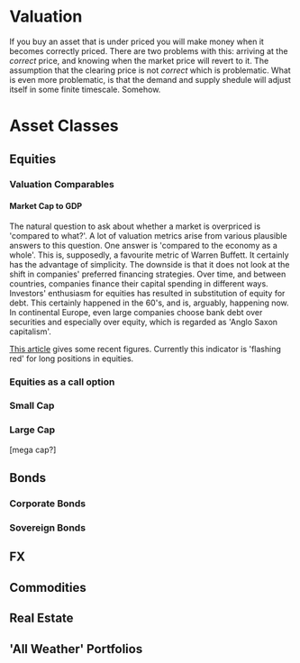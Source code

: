 # Valuation

If you buy an asset that is under priced you will make money when it becomes correctly priced. There are two problems with this: arriving at the _correct_ price, and knowing when the market price will revert to it. The assumption that the clearing price is not _correct_ which is problematic. What is even more problematic, is that   the demand and supply shedule will adjust itself in some finite timescale. Somehow.

# Asset Classes

## Equities

### Valuation Comparables

#### Market Cap to GDP 

The natural question to ask about whether a market is overpriced is 'compared to what?'.  A lot of valuation metrics arise from various plausible answers to this question. One answer is 'compared to the economy as a whole'. This is, supposedly, a favourite metric of Warren Buffett. It certainly has the advantage of simplicity. The downside is that it does not look at the shift in companies' preferred financing strategies. Over time, and between countries, companies finance their capital spending in different ways. Investors' enthusiasm for equities has resulted in substitution of equity for debt. This certainly happened in the 60's, and is, arguably, happening now. In continental Europe, even large companies choose bank debt over securities and especially over equity, which is regarded as 'Anglo Saxon capitalism'.  

[This article](http://www.advisorperspectives.com/dshort/updates/Market-Cap-to-GDP.php, "D Short article with latest prices") gives some recent figures. Currently this indicator is 'flashing red' for long positions in equities.

### Equities as a call option 



### Small Cap

### Large Cap
[mega cap?]

## Bonds

### Corporate Bonds

### Sovereign Bonds

## FX

## Commodities

## Real Estate

## 'All Weather' Portfolios


